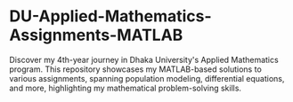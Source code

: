 # DU-Applied-Mathematics-Assignments-MATLAB
Discover my 4th-year journey in Dhaka University's Applied Mathematics program. This repository showcases my MATLAB-based solutions to various assignments, spanning population modeling, differential equations, and more, highlighting my mathematical problem-solving skills.
